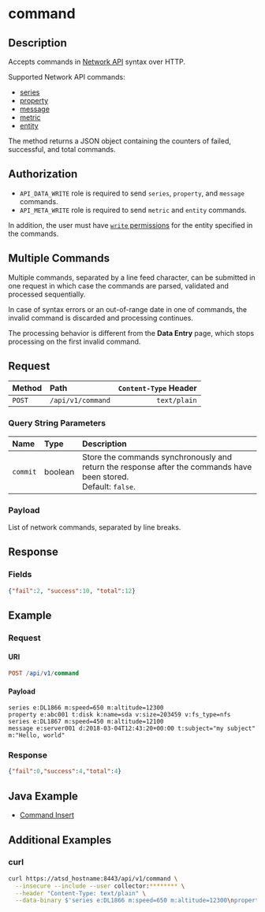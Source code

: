 # command

## Description

Accepts commands in [Network API](../../../api/network/README.md) syntax over HTTP.

Supported Network API commands:

* [series](../../../api/network/series.md)
* [property](../../../api/network/property.md)
* [message](../../../api/network/message.md)
* [metric](../../../api/network/metric.md)
* [entity](../../../api/network/entity.md)

The method returns a JSON object containing the counters of failed, successful, and total commands.

## Authorization

* `API_DATA_WRITE` role is required to send `series`, `property`, and `message` commands.
* `API_META_WRITE` role is required to send `metric` and `entity` commands.

In addition, the user must have [`write` permissions](../../../administration/user-authorization.md#entity-permissions) for the entity specified in the commands.

## Multiple Commands

Multiple commands, separated by a line feed character, can be submitted in one request in which case the commands are parsed, validated and processed sequentially.

In case of syntax errors or an out-of-range date in one of commands, the invalid command is discarded and processing continues.

The processing behavior is different from the **Data Entry** page, which stops processing on the first invalid command.

## Request

| Method| Path | `Content-Type` Header|
|:---|:---|---:|
| `POST` | `/api/v1/command` | `text/plain` |

### Query String Parameters

| **Name** | **Type** | **Description** |
|:---|:---|:---|
| `commit`   | boolean   | Store the commands synchronously and return the response after the commands have been stored.<br>Default: `false`.|

### Payload

List of network commands, separated by line breaks.

## Response

### Fields

```json
{"fail":2, "success":10, "total":12}
```

## Example

### Request

#### URI

```elm
POST /api/v1/command
```

#### Payload

```ls
series e:DL1866 m:speed=650 m:altitude=12300
property e:abc001 t:disk k:name=sda v:size=203459 v:fs_type=nfs
series e:DL1867 m:speed=450 m:altitude=12100
message e:server001 d:2018-03-04T12:43:20+00:00 t:subject="my subject" m:"Hello, world"
```

### Response

```json
{"fail":0,"success":4,"total":4}
```

## Java Example

* [Command Insert](examples/DataApiCommandInsertExample.java)

## Additional Examples

### curl

```bash
curl https://atsd_hostname:8443/api/v1/command \
  --insecure --include --user collector:******** \
  --header "Content-Type: text/plain" \
  --data-binary $'series e:DL1866 m:speed=650 m:altitude=12300\nproperty e:abc001 t:disk k:name=sda v:size=203459 v:fs_type=nfs'
```
